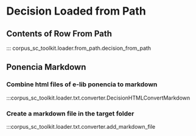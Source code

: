 # Decision Loaded from Path

## Contents of Row From Path

::: corpus_sc_toolkit.loader.from_path.decision_from_path

## Ponencia Markdown

### Combine html files of e-lib ponencia to markdown

:::corpus_sc_toolkit.loader.txt.converter.DecisionHTMLConvertMarkdown

### Create a markdown file in the target folder

:::corpus_sc_toolkit.loader.txt.converter.add_markdown_file
